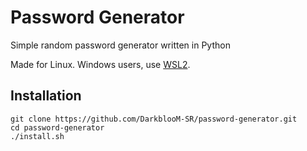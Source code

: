# Password Generator
Simple random password generator written in Python

Made for Linux. Windows users, use [WSL2](https://learn.microsoft.com/en-us/windows/wsl/install).

## Installation
```
git clone https://github.com/DarkblooM-SR/password-generator.git
cd password-generator
./install.sh
```
